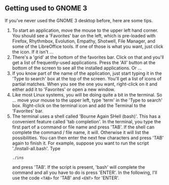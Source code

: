 ## Getting used to GNOME 3

If you've never used the GNOME 3 desktop before, here are some tips.

1. To start an application, move the mouse to the upper left hand corner. You should see a 'Favorites' bar on the left, which is pre-loaded with Firefox, Rhythmbox, Evolution, Empathy, Shotwell, File Manager, and some of the LibreOffice tools. If one of those is what you want, just click the icon. If it isn't ...
1. There's a 'grid' at the bottom of the favorites bar. Click on that and you'll get a list of frequently-used applications. Press the 'All' button at the bottom of the screen to see all the installed applications. Or ...
1. If you know part of the name of the application, just start typing it in the 'Type to search' box at the top of the screen. You'll get a list of icons of partial matches. When you see the one you want, right-click on it and either add it to 'Favorites' or open a new window.
1. Like most Linux systems, you will be doing quite a bit in the terminal. So ... move your mouse to the upper left, type 'term' in the 'Type to search' box. Right-click on the terminal icon and add the Terminal to the 'Favorites' bar.
1. The terminal uses a shell called 'Bourne Again SHell (bash)'. This has a convenient feature called 'tab completion'. In the terminal, you type the first part of a command or file name and press 'TAB'. If the shell can complete the command / file name, it will. Otherwise it will list the possibilities. You can then enter the next few characters and press 'TAB' again to finish it.
    For example, suppose you want to run the script './install-all.bash'. Type
    ```
    ./ins
    ```
    and press 'TAB'. If the script is present, 'bash' will complete the command and all you have to do is press 'ENTER'. In the following, I'll use the code ```<TAB>``` for 'TAB' and ```<ENT>``` for 'ENTER'.

